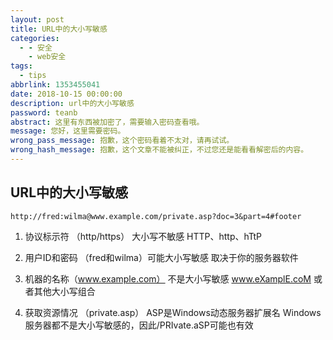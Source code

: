 ```yaml
---
layout: post
title: URL中的大小写敏感
categories:
  - - 安全
    - web安全
tags: 
  - tips
abbrlink: 1353455041
date: 2018-10-15 00:00:00
description: url中的大小写敏感
password: teanb
abstract: 这里有东西被加密了，需要输入密码查看哦。
message: 您好，这里需要密码。
wrong_pass_message: 抱歉，这个密码看着不太对，请再试试。
wrong_hash_message: 抱歉，这个文章不能被纠正，不过您还是能看看解密后的内容。
---
```


## URL中的大小写敏感

	http://fred:wilma@www.example.com/private.asp?doc=3&part=4#footer

1. 协议标示符 （http/https） 大小写不敏感 HTTP、http、hTtP  

2. 用户ID和密码 （fred和wilma）可能大小写敏感 取决于你的服务器软件  

3. 机器的名称（www.example.com） 不是大小写敏感 www.eXamplE.coM 或者其他大小写组合  

4. 获取资源情况 （private.asp） ASP是Windows动态服务器扩展名 Windows服务器都不是大小写敏感的，因此/PRIvate.aSP可能也有效  
